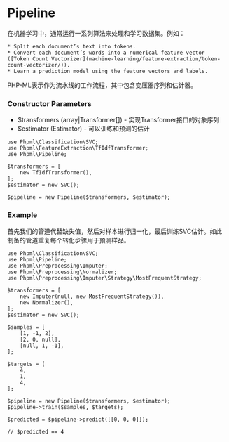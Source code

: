 # Pipeline

在机器学习中，通常运行一系列算法来处理和学习数据集。例如：

    * Split each document’s text into tokens.
    * Convert each document’s words into a numerical feature vector ([Token Count Vectorizer](machine-learning/feature-extraction/token-count-vectorizer/)).
    * Learn a prediction model using the feature vectors and labels.
    
PHP-ML表示作为流水线的工作流程，其中包含变压器序列和估计器。


### Constructor Parameters

* $transformers (array|Transformer[]) - 实现Transformer接口的对象序列
* $estimator (Estimator) - 可以训练和预测的估计

```
use Phpml\Classification\SVC;
use Phpml\FeatureExtraction\TfIdfTransformer;
use Phpml\Pipeline;

$transformers = [
    new TfIdfTransformer(),
];
$estimator = new SVC();

$pipeline = new Pipeline($transformers, $estimator);
```

### Example

首先我们的管道代替缺失值，然后对样本进行归一化，最后训练SVC估计。如此制备的管道重复每个转化步骤用于预测样品。

```
use Phpml\Classification\SVC;
use Phpml\Pipeline;
use Phpml\Preprocessing\Imputer;
use Phpml\Preprocessing\Normalizer;
use Phpml\Preprocessing\Imputer\Strategy\MostFrequentStrategy;

$transformers = [
    new Imputer(null, new MostFrequentStrategy()),
    new Normalizer(),
];
$estimator = new SVC();

$samples = [
    [1, -1, 2],
    [2, 0, null],
    [null, 1, -1],
];

$targets = [
    4,
    1,
    4,
];

$pipeline = new Pipeline($transformers, $estimator);
$pipeline->train($samples, $targets);

$predicted = $pipeline->predict([[0, 0, 0]]);

// $predicted == 4
```
